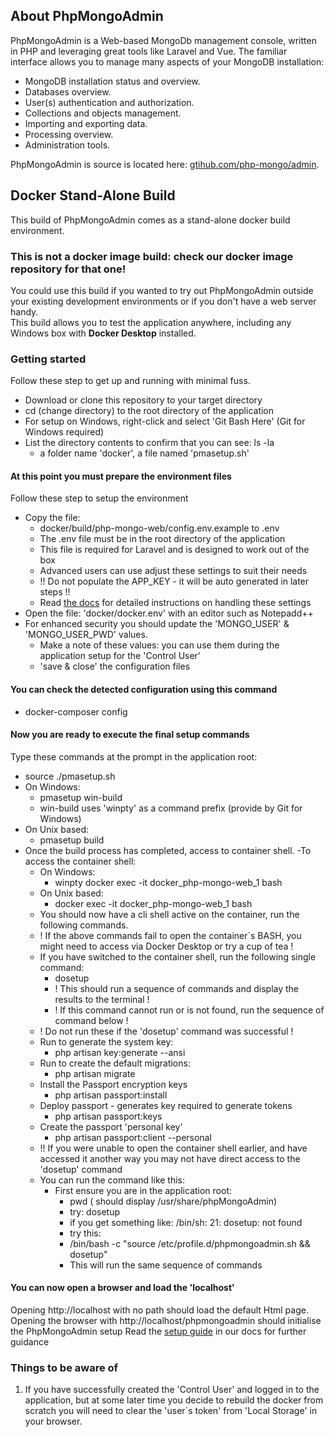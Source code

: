 ## About PhpMongoAdmin

PhpMongoAdmin is a Web-based MongoDb management console, written in PHP and leveraging great tools like Laravel and Vue.
The familiar interface allows you to manage many aspects of your MongoDB installation:

- MongoDB installation status and overview.
- Databases overview.
- User(s) authentication and authorization.
- Collections and objects management.
- Importing and exporting data.
- Processing overview.
- Administration tools.

PhpMongoAdmin is source is located here: [gtihub.com/php-mongo/admin](https://github.com/php-mongo/admin).

## Docker Stand-Alone Build

This build of PhpMongoAdmin comes as a stand-alone docker build environment.

### This is not a docker image build: check our docker image repository for that one!

You could use this build if you wanted to try out PhpMongoAdmin outside your existing development environments or if you don't have a web server handy.  
This build allows you to test the application anywhere, including any Windows box with <b>Docker Desktop</b> installed.

### Getting started

Follow these step to get up and running with minimal fuss.
- Download or clone this repository to your target directory
- cd (change directory) to the root directory of the application
- For setup on Windows, right-click and select 'Git Bash Here' (Git for Windows required)
- List the directory contents to confirm that you can see: ls -la
  - a folder name 'docker', a file named 'pmasetup.sh'

#### At this point you must prepare the environment files

Follow these step to setup the environment
- Copy the file:
  - docker/build/php-mongo-web/config.env.example to .env
  - The .env file must be in the root directory of the application
  - This file is required for Laravel and is designed to work out of the box
  - Advanced users can use adjust these settings to suit their needs
  - !! Do not populate the APP_KEY - it will be auto generated in later steps !!
  - Read [the docs](https://phpmongoadmin.com/support/documentation) for detailed instructions on handling these settings
- Open the file: 'docker/docker.env' with an editor such as Notepadd++
- For enhanced security you should update the 'MONGO_USER' & 'MONGO_USER_PWD' values.
  - Make a note of these values: you can use them during the application setup for the 'Control User'
  - 'save & close' the configuration files

#### You can check the detected configuration using this command
- docker-composer config

#### Now you are ready to execute the final setup commands

Type these commands at the prompt in the application root:

- source ./pmasetup.sh
- On Windows:
  - pmasetup win-build
  - win-build uses 'winpty' as a command prefix (provide by Git for Windows)
- On Unix based:
  - pmasetup build
- Once the build process has completed, access to container shell.
-To access the container shell:
  - On Windows:
    - winpty docker exec -it docker_php-mongo-web_1 bash
  - On Unix based:
    - docker exec -it docker_php-mongo-web_1 bash
  - You should now have a cli shell active on the container, run the following commands.
  - ! If the above commands fail to open the container`s BASH, you might need to access via Docker Desktop or try a cup of tea !
  - If you have switched to the container shell, run the following single command:
    - dosetup
    - ! This should run a sequence of commands and display the results to the terminal !
    - ! If this command cannot run or is not found, run the sequence of command below !
  - ! Do not run these if the 'dosetup' command was successful !
  - Run to generate the system key:
    - php artisan key:generate --ansi
  - Run to create the default migrations:
    - php artisan migrate
  - Install the Passport encryption keys
    - php artisan passport:install
  - Deploy passport - generates key required to generate tokens
    - php artisan passport:keys
  - Create the passport 'personal key'
    - php artisan passport:client --personal
  - !! If you were unable to open the container shell earlier, and have accessed it another way you may not have direct access to the 'dosetup' command
  - You can run the command like this:
    - First ensure you are in the application root:
      - pwd ( should display /usr/share/phpMongoAdmin)
      - try: dosetup
      - if you get something like: /bin/sh: 21: dosetup: not found
      - try this:
      - /bin/bash -c "source /etc/profile.d/phpmongoadmin.sh && dosetup"
      - This will run the same sequence of commands

#### You can now open a browser and load the 'localhost'

Opening http://localhost with no path should load the default Html page.
Opening the browser with http://localhost/phpmongoadmin should initialise the PhpMongoAdmin setup
Read the [setup guide](https://phpmongoadmin.com/support/documentation/setup) in our docs for further guidance

### Things to be aware of

1) If you have successfully created the 'Control User' and logged in to the application, but at some later time you decide to rebuild the docker from scratch you will need to clear the 'user`s token' from 'Local Storage' in your browser.
